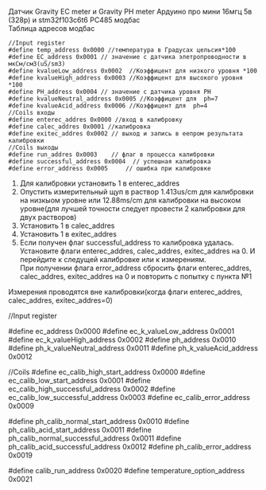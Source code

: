 Датчик Gravity EC meter   и  Gravity PH meter
Ардуино про мини 16мгц 5в (328p)  и stm32f103c6t6
РС485 модбас  
Таблица адресов модбас
```
//Input register
#define temp_address 0x0000 //температура в Градусах цельсия*100
#define EC_address 0x0001 // значение с датчика элетропроводности в мкСм/см3(uS/sm3)
#define kvalueLow_address 0x0002  //Коэффицент для низкого уровня *100
#define kvalueHigh_address 0x0003 //Коэффицент для высокого уровня *100
#define PH_address 0x0004 // значение с датчика уровня PH 
#define kvalueNeutral_address 0x0005 //Коэффицент для  ph=7
#define kvalueAcid_address 0x0006 //Коэффицент для  ph=4
//Coils входы
#define enterec_addres 0x0000 //вход в калибровку
#define calec_addres 0x0001 //калибровка
#define exitec_addres 0x0002 // выход и запись в еепром результата калибровки
//Coils выходы
#define run_addres 0x0003    // флаг в процесса калибровки
#define successful_address 0x0004  // успешная калибровка
#define error_address 0x0005     // ошибка при калибровке
```
1. Для калибровки установить 1 в enterec_addres
2. Опустить измерительный щуп в раствор 1.413us/cm для калибровки на низкыом уровне или 12.88ms/cm для калибровки на высоком уровне(для лучшей точности следует провести 2 калибровки для двух растворов)
3. Установить 1 в calec_addres
4. Установить 1 в exitec_addres
5. Если получен флаг successful_address то калибровка удалась.  
   Установите флаги enterec_addres, calec_addres, exitec_addres на 0. И перейдите к следущей калибровке или к измерениям.  
   При получении флага error_address сбросить флаги enterec_addres, calec_addres, exitec_addres на 0 и повторить с попытку с пункта №1


Измерения проводятся вне калибровки(когда флаги enterec_addres, calec_addres, exitec_addres=0)


//Input register

#define ec_address 0x0000
#define ec_k_valueLow_address 0x0001
#define ec_k_valueHigh_address 0x0002
#define ph_address 0x0010
#define ph_k_valueNeutral_address 0x0011
#define ph_k_valueAcid_address 0x0012

//Coils
#define ec_calib_high_start_address 0x0000
#define ec_calib_low_start_address 0x0001
#define ec_calib_high_successful_address 0x0002
#define ec_calib_low_successful_address 0x0003
#define ec_calib_error_address 0x0009

#define ph_calib_normal_start_address 0x0010
#define ph_calib_acid_start_address 0x0011
#define ph_calib_normal_successful_address 0x0011
#define ph_calib_acid_successful_address 0x0012
#define ph_calib_error_address 0x0019

#define calib_run_address 0x0020
#define temperature_option_address 0x0021
